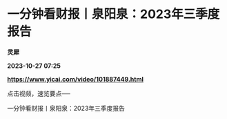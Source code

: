 # 一分钟看财报丨泉阳泉：2023年三季度报告
**灵犀**

**2023-10-27 07:25**

**https://www.yicai.com/video/101887449.html**

点击视频，速览要点──

一分钟看财报丨泉阳泉：2023年三季度报告